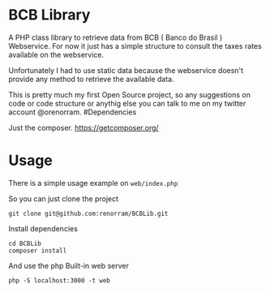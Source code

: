 # BCB Library

A PHP class library to retrieve data from BCB ( Banco do Brasil ) Webservice.
For now it just has a simple structure to consult the taxes rates available on the webservice.

Unfortunately I had to use static data because the webservice doesn't provide any method to retrieve the available data.

This is pretty much my first Open Source project, so any suggestions on code or code structure or anythig else you can talk to me on my twitter account @orenorram.
#Dependencies

Just the composer. https://getcomposer.org/

# Usage

There is a simple usage example on `web/index.php`

So you can just clone the project

```git clone git@github.com:renorram/BCBLib.git```

Install dependencies

```
cd BCBLib
composer install
```

And use the php Built-in web server

```
php -S localhost:3000 -t web
```